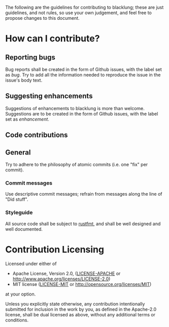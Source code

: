 The following are the guidelines for contributing to blacklung; these are just guidelines, and not rules, so use your own judgement, and feel free to propose changes to this document.

# How can I contribute?

## Reporting bugs

Bug reports shall be created in the form of Github issues, with the label set as *bug*. Try to add all the information needed to reproduce the issue in the issue's body text.

## Suggesting enhancements

Suggestions of enhancements to blacklung is more than welcome. Suggestions are to be created in the form of Github issues, with the label set as *enhancement*.

## Code contributions

## General

Try to adhere to the philosophy of atomic commits (i.e. one "fix" per commit).

### Commit messages

Use descriptive commit messages; refrain from messages along the line of "Did stuff". 

### Styleguide

All source code shall be subject to [rustfmt](https://github.com/rust-lang-nursery/rustfmt), and shall be well designed and well documented.

# Contribution Licensing

Licensed under either of

 * Apache License, Version 2.0, ([LICENSE-APACHE](LICENSE-APACHE) or http://www.apache.org/licenses/LICENSE-2.0)
 * MIT license ([LICENSE-MIT](LICENSE-MIT) or http://opensource.org/licenses/MIT)

at your option.

Unless you explicitly state otherwise, any contribution intentionally submitted
for inclusion in the work by you, as defined in the Apache-2.0 license, shall be dual licensed as above, without any
additional terms or conditions.
